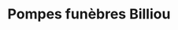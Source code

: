 ---
title: "Pompes funèbres Billiou"
url: /ploumagoar/pompes-funebres-billiou/
shop: directeurs de funérailles
---